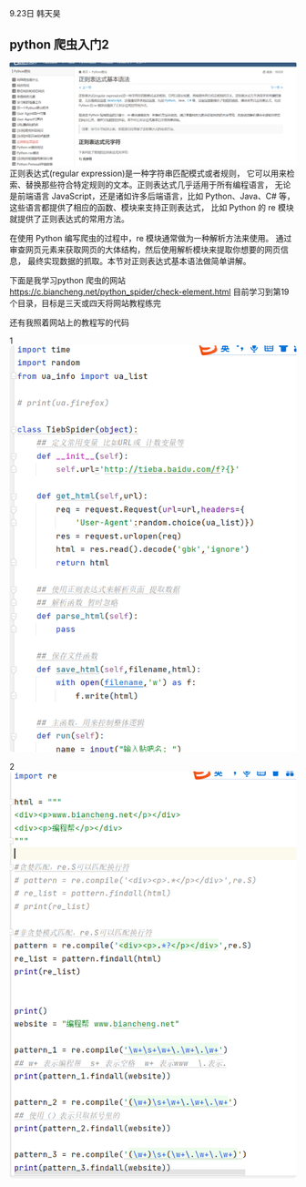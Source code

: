9.23日 韩天昊
## python 爬虫入门2
![](img/QQ_1758724357349.png)
正则表达式(regular expression)是一种字符串匹配模式或者规则，
它可以用来检索、替换那些符合特定规则的文本。正则表达式几乎适用于所有编程语言，
无论是前端语言 JavaScript，还是诸如许多后端语言，比如 Python、Java、C# 等，
这些语言都提供了相应的函数、模块来支持正则表达式，
比如 Python 的 re 模块就提供了正则表达式的常用方法。

在使用 Python 编写爬虫的过程中，re 模块通常做为一种解析方法来使用。
通过审查网页元素来获取网页的大体结构，然后使用解析模块来提取你想要的网页信息，
最终实现数据的抓取。本节对正则表达式基本语法做简单讲解。

下面是我学习python 爬虫的网站
https://c.biancheng.net/python_spider/check-element.html
目前学习到第19个目录，目标是三天或四天将网站教程练完

还有我照着网站上的教程写的代码

1
![](img/QQ_1758724507958.png)

2
![](img/QQ_1758724534011.png)



